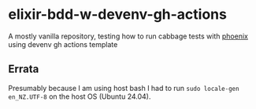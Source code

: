 # elixir-bdd-w-devenv-gh-actions

A mostly vanilla repository, testing how to run cabbage tests with [phoenix](https://phoenixframework.org) using devenv gh actions template

## Errata

Presumably because I am using host bash I had to run `sudo locale-gen en_NZ.UTF-8` on the host OS (Ubuntu 24.04).
